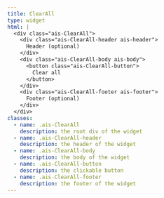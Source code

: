```yaml
---
title: ClearAll
type: widget
html: |
  <div class="ais-ClearAll">
    <div class="ais-ClearAll-header ais-header">
      Header (optional)
    </div>
    <div class="ais-ClearAll-body ais-body">
      <button class="ais-ClearAll-button">
        Clear all
      </button>
    </div>
    <div class="ais-ClearAll-footer ais-footer">
      Footer (optional)
    </div>
  </div>
classes:
  - name: .ais-ClearAll
    description: the root div of the widget
  - name: .ais-ClearAll-header
    description: the header of the widget
  - name: .ais-ClearAll-body
    description: the body of the widget
  - name: .ais-ClearAll-button
    description: the clickable button
  - name: .ais-ClearAll-footer
    description: the footer of the widget
---
```

